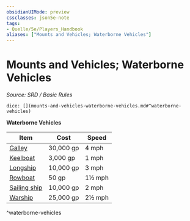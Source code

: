 ```yaml
---
obsidianUIMode: preview
cssclasses: json5e-note
tags:
- Quelle/5e/Players_Handbook
aliases: ["Mounts and Vehicles; Waterborne Vehicles"]
---
```

# Mounts and Vehicles; Waterborne Vehicles
*Source: SRD / Basic Rules* 

`dice: [](mounts-and-vehicles-waterborne-vehicles.md#^waterborne-vehicles)`

**Waterborne Vehicles**

| Item | Cost | Speed |
|------|------|-------|
| [Galley](Galeere.md) | 30,000 gp | 4 mph |
| [Keelboat](Kielboot.md) | 3,000 gp | 1 mph |
| [Longship](Langboot.md) | 10,000 gp | 3 mph |
| [Rowboat](Ruderboot.md) | 50 gp | 1½ mph |
| [Sailing ship](Segelschiff.md) | 10,000 gp | 2 mph |
| [Warship](Kriegsschiff.md) | 25,000 gp | 2½ mph |
^waterborne-vehicles